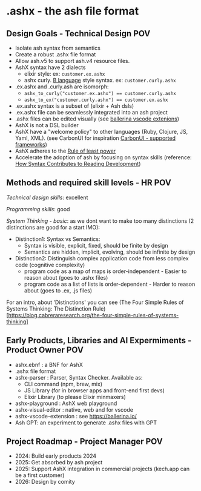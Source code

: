 # .ashx - the ash file format

## Design Goals - Technical Design POV

- Isolate ash syntax from semantics 
- Create a robust .ashx file format
- Allow ash.v5 to support ash.v4 resource files. 
- AshX syntax have 2 dialects 
	- elixir style: ex: `customer.ex.ashx` 
	- ashx curly. [B language](https://en.wikipedia.org/wiki/B_%28programming_language%29) style syntax. ex: `customer.curly.ashx`
- .ex.ashx and .curly.ash are isomorph: 
	- `ashx_to_curly("customer.ex.ashx") == customer.curly.ashx`
	- `ashx_to_ex("customer.curly.ashx") == customer.ex.ashx`
- .ex.ashx syntax is a subset of (elixir + Ash dsls)
- .ex.ashx file can be seamlessly integrated into an ash project
- .ashx files can be edited visually (see [ballerina vscode extenions](https://ballerina.io/learn/vs-code-extension/))
- AshX is not a DSL builder
- AshX have a "welcome policy" to other languages (Ruby, Clojure, JS, Yaml, XML). (see CarbonUI for inspiration [CarbonUI - supported frameworks](https://carbondesignsystem.com/developing/frameworks/other-frameworks))
- AshX adheres to the [Rule of least power](https://en.wikipedia.org/wiki/Rule_of_least_power)
- Accelerate the adoption of ash by focusing on syntax skills (reference: [How Syntax Contributes to Reading Development](https://www.doe.mass.edu/massliteracy/skilled-reading/language-comprehend/syntax.html))


## Methods and required skill levels - HR POV
_Technical design skills_: excellent

_Programming skills_: good

_System Thinking - basic_: as we dont want to make too many distinctions (2 distinctions are good for a start IMO):
- Distinction1: Syntax vs Semantics:
  - Syntax is visible, explicit, fixed, should be finite by design
  - Semantics are hidden, implicit, evolving, should be infinite by design
- Distinction2: Distinguish complex application code from less complex code (cognitive complexity)
  - program code as a map of maps is order-independent - Easier to reason about (goes to .ashx files)
  - program code as a list of lists is order-dependent - Harder to reason about (goes to .ex, .js files)
    
For an intro, about 'Distinctions' you can see (The Four Simple Rules of Systems Thinking: The Distinction Rule)[https://blog.cabreraresearch.org/the-four-simple-rules-of-systems-thinking]


## Early Products, Libraries and AI Expermiments - Product Owner POV
- ashx.ebnf : a BNF for AshX
- .ashx file format
- ashx-parser : Parser, Syntax Checker. Available as:
	- CLI command (npm, brew, mix)
	- JS Library (for in browser apps and front-end first devs)
	- Elixir Library (to please Elixir minmaxers)
- ashx-playground  : AshX web playground
- ashx-visual-editor : native, web and for vscode
- ashx-vscode-extension : see https://ballerina.io/
- Ash GPT: an experiment to generate .ashx files with GPT

## Project Roadmap - Project Manager POV
- 2024: Build early products 2024
- 2025: Get absorbed by ash project
- 2025: Support AshX integration in commercial projects (kech.app can be a first customer)
- 2026: Design by comity

